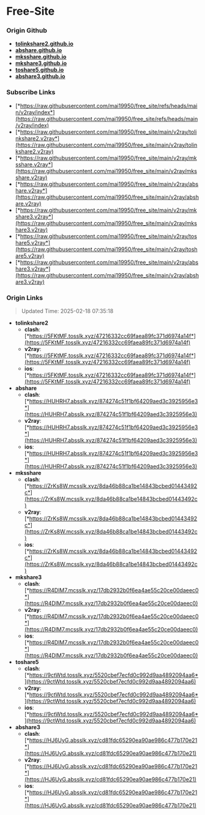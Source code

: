 # Free-Site

### Origin Github

- [**tolinkshare2.github.io**](https://github.com/tolinkshare2/tolinkshare2.github.io)
- [**abshare.github.io**](https://github.com/abshare/abshare.github.io)
- [**mksshare.github.io**](https://github.com/mksshare/mksshare.github.io)
- [**mkshare3.github.io**](https://github.com/mkshare3/mkshare3.github.io)
- [**toshare5.github.io**](https://github.com/toshare5/toshare5.github.io)
- [**abshare3.github.io**](https://github.com/abshare3/abshare3.github.io)

### Subscribe Links

- [*https://raw.githubusercontent.com/mai19950/free_site/refs/heads/main/v2ray/index*](https://raw.githubusercontent.com/mai19950/free_site/refs/heads/main/v2ray/index)
- [*https://raw.githubusercontent.com/mai19950/free_site/main/v2ray/tolinkshare2.v2ray*](https://raw.githubusercontent.com/mai19950/free_site/main/v2ray/tolinkshare2.v2ray)
- [*https://raw.githubusercontent.com/mai19950/free_site/main/v2ray/mksshare.v2ray*](https://raw.githubusercontent.com/mai19950/free_site/main/v2ray/mksshare.v2ray)
- [*https://raw.githubusercontent.com/mai19950/free_site/main/v2ray/abshare.v2ray*](https://raw.githubusercontent.com/mai19950/free_site/main/v2ray/abshare.v2ray)
- [*https://raw.githubusercontent.com/mai19950/free_site/main/v2ray/mkshare3.v2ray*](https://raw.githubusercontent.com/mai19950/free_site/main/v2ray/mkshare3.v2ray)
- [*https://raw.githubusercontent.com/mai19950/free_site/main/v2ray/toshare5.v2ray*](https://raw.githubusercontent.com/mai19950/free_site/main/v2ray/toshare5.v2ray)
- [*https://raw.githubusercontent.com/mai19950/free_site/main/v2ray/abshare3.v2ray*](https://raw.githubusercontent.com/mai19950/free_site/main/v2ray/abshare3.v2ray)

### Origin Links

> Updated Time: 2025-02-18 07:35:18

- **tolinkshare2**
  - **clash**: [*https://5FKtMF.tosslk.xyz/47216332cc69faea89fc371d6974a14f*](https://5FKtMF.tosslk.xyz/47216332cc69faea89fc371d6974a14f)
  - **v2ray**: [*https://5FKtMF.tosslk.xyz/47216332cc69faea89fc371d6974a14f*](https://5FKtMF.tosslk.xyz/47216332cc69faea89fc371d6974a14f)
  - **ios**: [*https://5FKtMF.tosslk.xyz/47216332cc69faea89fc371d6974a14f*](https://5FKtMF.tosslk.xyz/47216332cc69faea89fc371d6974a14f)
- **abshare**
  - **clash**: [*https://HUHRH7.absslk.xyz/874274c51f1bf64209aed3c3925956e3*](https://HUHRH7.absslk.xyz/874274c51f1bf64209aed3c3925956e3)
  - **v2ray**: [*https://HUHRH7.absslk.xyz/874274c51f1bf64209aed3c3925956e3*](https://HUHRH7.absslk.xyz/874274c51f1bf64209aed3c3925956e3)
  - **ios**: [*https://HUHRH7.absslk.xyz/874274c51f1bf64209aed3c3925956e3*](https://HUHRH7.absslk.xyz/874274c51f1bf64209aed3c3925956e3)
- **mksshare**
  - **clash**: [*https://ZrKs8W.mcsslk.xyz/8da46b88ca1be14843bcbed01443492c*](https://ZrKs8W.mcsslk.xyz/8da46b88ca1be14843bcbed01443492c)
  - **v2ray**: [*https://ZrKs8W.mcsslk.xyz/8da46b88ca1be14843bcbed01443492c*](https://ZrKs8W.mcsslk.xyz/8da46b88ca1be14843bcbed01443492c)
  - **ios**: [*https://ZrKs8W.mcsslk.xyz/8da46b88ca1be14843bcbed01443492c*](https://ZrKs8W.mcsslk.xyz/8da46b88ca1be14843bcbed01443492c)
- **mkshare3**
  - **clash**: [*https://R4DlM7.mcsslk.xyz/17db2932b0f6ea4ae55c20ce00daeec0*](https://R4DlM7.mcsslk.xyz/17db2932b0f6ea4ae55c20ce00daeec0)
  - **v2ray**: [*https://R4DlM7.mcsslk.xyz/17db2932b0f6ea4ae55c20ce00daeec0*](https://R4DlM7.mcsslk.xyz/17db2932b0f6ea4ae55c20ce00daeec0)
  - **ios**: [*https://R4DlM7.mcsslk.xyz/17db2932b0f6ea4ae55c20ce00daeec0*](https://R4DlM7.mcsslk.xyz/17db2932b0f6ea4ae55c20ce00daeec0)
- **toshare5**
  - **clash**: [*https://9ctWtd.tosslk.xyz/5520cbef7ecfd0c992d9aa4892094aa6*](https://9ctWtd.tosslk.xyz/5520cbef7ecfd0c992d9aa4892094aa6)
  - **v2ray**: [*https://9ctWtd.tosslk.xyz/5520cbef7ecfd0c992d9aa4892094aa6*](https://9ctWtd.tosslk.xyz/5520cbef7ecfd0c992d9aa4892094aa6)
  - **ios**: [*https://9ctWtd.tosslk.xyz/5520cbef7ecfd0c992d9aa4892094aa6*](https://9ctWtd.tosslk.xyz/5520cbef7ecfd0c992d9aa4892094aa6)
- **abshare3**
  - **clash**: [*https://HJ6UyG.absslk.xyz/cd81fdc65290ea90ae986c477b170e21*](https://HJ6UyG.absslk.xyz/cd81fdc65290ea90ae986c477b170e21)
  - **v2ray**: [*https://HJ6UyG.absslk.xyz/cd81fdc65290ea90ae986c477b170e21*](https://HJ6UyG.absslk.xyz/cd81fdc65290ea90ae986c477b170e21)
  - **ios**: [*https://HJ6UyG.absslk.xyz/cd81fdc65290ea90ae986c477b170e21*](https://HJ6UyG.absslk.xyz/cd81fdc65290ea90ae986c477b170e21)
